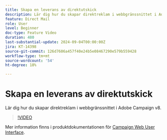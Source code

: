 ```yaml
---
title: Skapa en leverans av direktutskick
description: Lär dig hur du skapar direktreklam i webbgränssnittet i Adobe Campaign v8.
feature: Direct Mail
role: User
level: Beginner
doc-type: Feature Video
duration: 480
last-substantial-update: 2024-09-04T00:00:00Z
jira: KT-14398
source-git-commit: 126d7606a457f40e24b5e08467290e579b559428
workflow-type: tm+mt
source-wordcount: '54'
ht-degree: 18%

---
```



# Skapa en leverans av direktutskick

Lär dig hur du skapar direktreklam i webbgränssnittet i Adobe Campaign v8.

>[!VIDEO](https://video.tv.adobe.com/v/3433316/?learn=on)

Mer information finns i produktdokumentationen för [Campaign Web User Interface](https://experienceleague.adobe.com/en/docs/campaign-web/v8/msg/direct-mail/gs-direct-mail).

